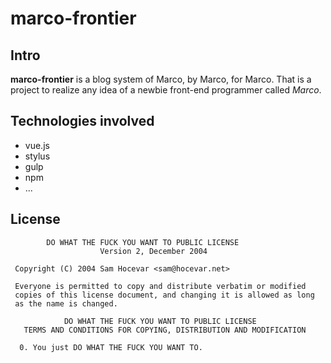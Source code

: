 # marco-frontier

## Intro

**marco-frontier** is a blog system of Marco, by Marco, for Marco. That is a project to realize any idea of a newbie front-end programmer called *Marco*.

## Technologies involved

- vue.js
- stylus
- gulp
- npm
- ...

## License

```text
        DO WHAT THE FUCK YOU WANT TO PUBLIC LICENSE 
                    Version 2, December 2004 

 Copyright (C) 2004 Sam Hocevar <sam@hocevar.net> 

 Everyone is permitted to copy and distribute verbatim or modified 
 copies of this license document, and changing it is allowed as long 
 as the name is changed. 

            DO WHAT THE FUCK YOU WANT TO PUBLIC LICENSE 
   TERMS AND CONDITIONS FOR COPYING, DISTRIBUTION AND MODIFICATION 

  0. You just DO WHAT THE FUCK YOU WANT TO.
```